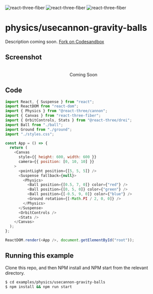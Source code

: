 ![react-three-fiber](https://img.shields.io/badge/dynamic/json?url=https://raw.githubusercontent.com/onion2k/r3f-by-example/develop/examples/physics/usecannon-gravity-balls/package.json&label=react-three-fiber&query=$.dependencies['react-three-fiber']&color=green) ![react-three-fiber](https://img.shields.io/badge/dynamic/json?url=https://raw.githubusercontent.com/onion2k/r3f-by-example/develop/examples/physics/usecannon-gravity-balls/package.json&label=three&query=$.dependencies['three']&color=green) ![react-three-fiber](https://img.shields.io/badge/dynamic/json?url=https://raw.githubusercontent.com/onion2k/r3f-by-example/develop/examples/physics/usecannon-gravity-balls/package.json&label=@react-three/drei&query=$.dependencies['@react-three/drei']&color=green)

# physics/usecannon-gravity-balls

Description coming soon. [Fork on Codesandbox](https://githubbox.com/onion2k/r3f-by-example/tree/develop/examples/physics/usecannon-gravity-balls)

## Screenshot
<div align="center">
  <br>
    Coming Soon
  <br>
</div>

## Code
```js
import React, { Suspense } from "react";
import ReactDOM from "react-dom";
import { Physics } from "@react-three/cannon";
import { Canvas } from "react-three-fiber";
import { OrbitControls, Stats } from "@react-three/drei";
import Ball from "./ball";
import Ground from "./ground";
import "./styles.css";

const App = () => {
  return (
    <Canvas
      style={{ height: 600, width: 600 }}
      camera={{ position: [0, 10, 10] }}
    >
      <pointLight position={[5, 5, 5]} />
      <Suspense fallback={null}>
        <Physics>
          <Ball position={[0.5, 7, 0]} color={"red"} />
          <Ball position={[0, 5, 0]} color={"green"} />
          <Ball position={[-0.5, 9, 0]} color={"blue"} />
          <Ground rotation={[-Math.PI / 2, 0, 0]} />
        </Physics>
      </Suspense>
      <OrbitControls />
      <Stats />
    </Canvas>
  );
};

ReactDOM.render(<App />, document.getElementById("root"));

```

## Running this example

Clone this repo, and then NPM install and NPM start from the relevant directory.

```bash
$ cd examples/physics/usecannon-gravity-balls
$ npm install && npm run start
```